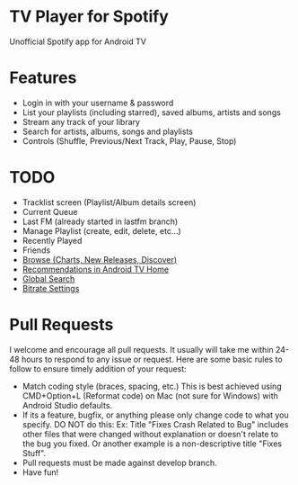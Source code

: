 # TV Player for Spotify
Unofficial Spotify app for Android TV

# Features
- Login in with your username & password
- List your playlists (including starred), saved albums, artists and songs
- Stream any track of your library
- Search for artists, albums, songs and playlists
- Controls (Shuffle, Previous/Next Track, Play, Pause, Stop)

# TODO
- Tracklist screen (Playlist/Album details screen)
- Current Queue
- Last FM (already started in lastfm branch)
- Manage Playlist (create, edit, delete, etc...)
- Recently Played
- Friends
- [Browse (Charts, New Releases, Discover)](https://developer.spotify.com/web-api/browse-endpoints)
- [Recommendations in Android TV Home](https://developer.android.com/training/tv/discovery/recommendations.html)
- [Global Search](https://developer.android.com/training/tv/discovery/searchable.html)
- [Bitrate Settings](https://developer.spotify.com/android-sdk-docs/com/spotify/sdk/android/playback/Player.html#setPlaybackBitrate-com.spotify.sdk.android.playback.PlaybackBitrate-)

# Pull Requests
I welcome and encourage all pull requests. 
It usually will take me within 24-48 hours to respond to any issue or request. 
Here are some basic rules to follow to ensure timely addition of your request:

- Match coding style (braces, spacing, etc.) This is best achieved using CMD+Option+L (Reformat code) on Mac (not sure for Windows) with Android Studio defaults.
- If its a feature, bugfix, or anything please only change code to what you specify. DO NOT do this: Ex: Title "Fixes Crash Related to Bug" includes other files that were changed without explanation or doesn't relate to the bug you fixed. Or another example is a non-descriptive title "Fixes Stuff".
- Pull requests must be made against develop branch.
- Have fun!
